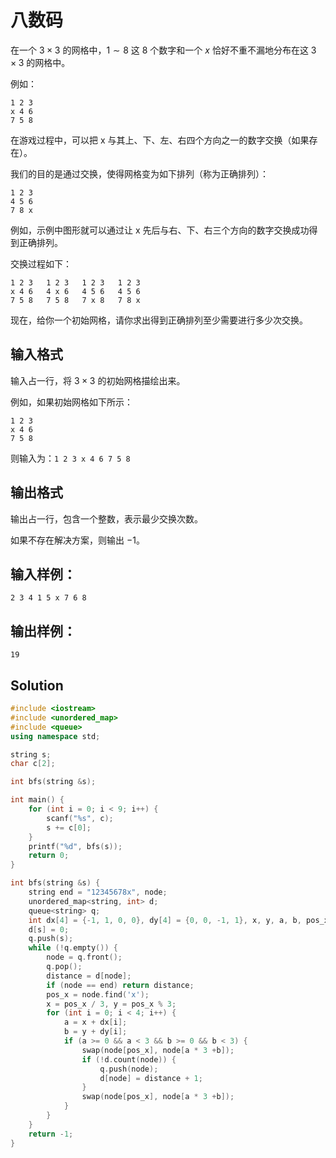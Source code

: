 # 八数码

在一个 $3 \times 3$ 的网格中，$1∼8$ 这 $8$ 个数字和一个 $x$ 恰好不重不漏地分布在这 $3 \times 3$ 的网格中。

例如：

```text
1 2 3
x 4 6
7 5 8
```

在游戏过程中，可以把 x 与其上、下、左、右四个方向之一的数字交换（如果存在）。

我们的目的是通过交换，使得网格变为如下排列（称为正确排列）：

```text
1 2 3
4 5 6
7 8 x
```
例如，示例中图形就可以通过让 x 先后与右、下、右三个方向的数字交换成功得到正确排列。

交换过程如下：

```text
1 2 3   1 2 3   1 2 3   1 2 3
x 4 6   4 x 6   4 5 6   4 5 6
7 5 8   7 5 8   7 x 8   7 8 x
```

现在，给你一个初始网格，请你求出得到正确排列至少需要进行多少次交换。

## 输入格式
输入占一行，将 $3\times3$ 的初始网格描绘出来。

例如，如果初始网格如下所示：

```text
1 2 3
x 4 6
7 5 8
```
则输入为：`1 2 3 x 4 6 7 5 8`

## 输出格式

输出占一行，包含一个整数，表示最少交换次数。

如果不存在解决方案，则输出 $−1$。

## 输入样例：

```text
2 3 4 1 5 x 7 6 8
```

## 输出样例：

```text
19
```

## Solution

```Cpp
#include <iostream>
#include <unordered_map>
#include <queue>
using namespace std;

string s;
char c[2];

int bfs(string &s);

int main() {
    for (int i = 0; i < 9; i++) {
        scanf("%s", c);
        s += c[0];
    }
    printf("%d", bfs(s));
    return 0;
}

int bfs(string &s) {
    string end = "12345678x", node;
    unordered_map<string, int> d;
    queue<string> q;
    int dx[4] = {-1, 1, 0, 0}, dy[4] = {0, 0, -1, 1}, x, y, a, b, pos_x, distance;
    d[s] = 0;
    q.push(s);
    while (!q.empty()) {
        node = q.front();
        q.pop();
        distance = d[node];
        if (node == end) return distance;
        pos_x = node.find('x');
        x = pos_x / 3, y = pos_x % 3;
        for (int i = 0; i < 4; i++) {
            a = x + dx[i];
            b = y + dy[i];
            if (a >= 0 && a < 3 && b >= 0 && b < 3) {
                swap(node[pos_x], node[a * 3 +b]);
                if (!d.count(node)) {
                    q.push(node);
                    d[node] = distance + 1;
                }
                swap(node[pos_x], node[a * 3 +b]);
            }
        }
    }
    return -1;
}
```